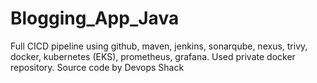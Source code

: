 # Blogging_App_Java
Full CICD pipeline using github, maven, jenkins, sonarqube, nexus, trivy, docker, kubernetes (EKS), prometheus, grafana. Used private docker repository. Source code by Devops Shack
